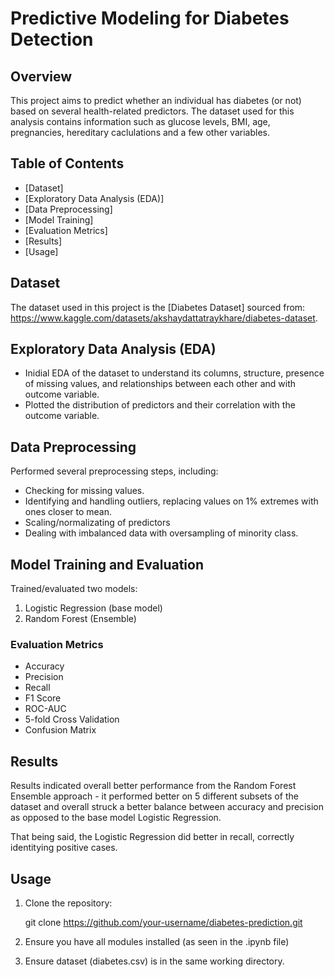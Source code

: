 # Predictive Modeling for Diabetes Detection

## Overview

This project aims to predict whether an individual has diabetes (or not) based on several health-related predictors. The dataset used for this analysis contains information such as glucose levels, BMI, age, pregnancies, hereditary caclulations
and a few other variables.

## Table of Contents

- [Dataset]
- [Exploratory Data Analysis (EDA)]
- [Data Preprocessing]
- [Model Training]
- [Evaluation Metrics]
- [Results]
- [Usage]

## Dataset

The dataset used in this project is the [Diabetes Dataset] sourced from: https://www.kaggle.com/datasets/akshaydattatraykhare/diabetes-dataset.

## Exploratory Data Analysis (EDA)

- Inidial EDA of the dataset to understand its columns, structure, presence of missing values, and relationships between each other and with outcome variable.
- Plotted the distribution of predictors and their correlation with the outcome variable.

## Data Preprocessing

Performed several preprocessing steps, including:

- Checking for missing values.
- Identifying and handling outliers, replacing values on 1% extremes with ones closer to mean.
- Scaling/normalizating of predictors
- Dealing with imbalanced data with oversampling of minority class.

## Model Training and Evaluation

Trained/evaluated two models:

1. Logistic Regression (base model)
2. Random Forest (Ensemble)

### Evaluation Metrics

- Accuracy
- Precision
- Recall
- F1 Score
- ROC-AUC
- 5-fold Cross Validation
- Confusion Matrix


## Results

Results indicated overall better performance from the Random Forest Ensemble approach - it performed better on 5 different subsets of the dataset and overall struck a better balance between accuracy and precision as opposed to 
the base model Logistic Regression. 

That being said, the Logistic Regression did better in recall, correctly identitying positive cases.

## Usage

1. Clone the repository:

   git clone https://github.com/your-username/diabetes-prediction.git

2. Ensure you have all modules installed (as seen in the .ipynb file)

3. Ensure dataset (diabetes.csv) is in the same working directory.
